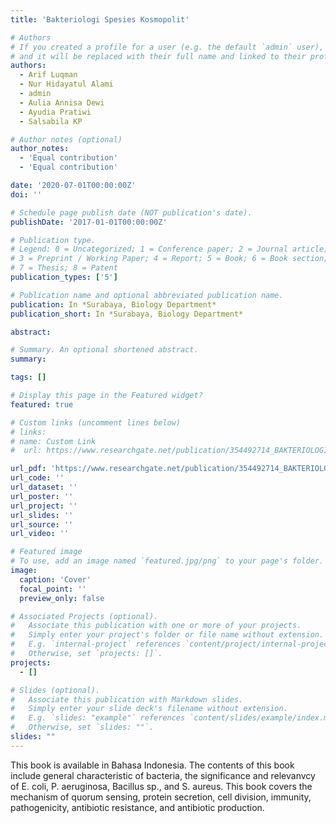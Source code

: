 ```yaml
---
title: 'Bakteriologi Spesies Kosmopolit'

# Authors
# If you created a profile for a user (e.g. the default `admin` user), write the username (folder name) here
# and it will be replaced with their full name and linked to their profile.
authors:
  - Arif Luqman
  - Nur Hidayatul Alami
  - admin
  - Aulia Annisa Dewi
  - Ayudia Pratiwi
  - Salsabila KP

# Author notes (optional)
author_notes:
  - 'Equal contribution'
  - 'Equal contribution'

date: '2020-07-01T00:00:00Z'
doi: ''

# Schedule page publish date (NOT publication's date).
publishDate: '2017-01-01T00:00:00Z'

# Publication type.
# Legend: 0 = Uncategorized; 1 = Conference paper; 2 = Journal article;
# 3 = Preprint / Working Paper; 4 = Report; 5 = Book; 6 = Book section;
# 7 = Thesis; 8 = Patent
publication_types: ['5']

# Publication name and optional abbreviated publication name.
publication: In *Surabaya, Biology Department*
publication_short: In *Surabaya, Biology Department*

abstract: 

# Summary. An optional shortened abstract.
summary: 

tags: []

# Display this page in the Featured widget?
featured: true

# Custom links (uncomment lines below)
# links:
# name: Custom Link
#  url: https://www.researchgate.net/publication/354492714_BAKTERIOLOGI_SPESIES_KOSMOPOLIT

url_pdf: 'https://www.researchgate.net/publication/354492714_BAKTERIOLOGI_SPESIES_KOSMOPOLIT'
url_code: ''
url_dataset: ''
url_poster: ''
url_project: ''
url_slides: ''
url_source: ''
url_video: ''

# Featured image
# To use, add an image named `featured.jpg/png` to your page's folder.
image: 
  caption: 'Cover'
  focal_point: ''
  preview_only: false

# Associated Projects (optional).
#   Associate this publication with one or more of your projects.
#   Simply enter your project's folder or file name without extension.
#   E.g. `internal-project` references `content/project/internal-project/index.md`.
#   Otherwise, set `projects: []`.
projects:
  - []

# Slides (optional).
#   Associate this publication with Markdown slides.
#   Simply enter your slide deck's filename without extension.
#   E.g. `slides: "example"` references `content/slides/example/index.md`.
#   Otherwise, set `slides: ""`.
slides: ""
---
```


This book is available in Bahasa Indonesia. The contents of this book include general characteristic of bacteria, the significance and relevanvcy of E. coli, P. aeruginosa, Bacillus sp., and S. aureus. This book covers the mechanism of quorum sensing, protein secretion, cell division, immunity, pathogenicity, antibiotic resistance, and antibiotic production. 

